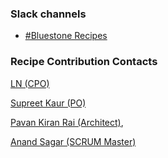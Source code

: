### Slack channels
* <a href="https://sap-cp.slack.com/messages/CG3E64YMT" target="_blank">#Bluestone Recipes</a>

### Recipe Contribution Contacts
[LN (CPO)](mailto:lakshminarayanan.balasubramaniam@sap.com?subject=[Recipe]%20Wanna%20Contribute)

[Supreet Kaur (PO)](mailto:supreet.kaur@sap.com?subject=[Recipe]%20Wanna%20Contribute)

[Pavan Kiran Rai (Architect)](mailto:pavan.kiran.rai@sap.com?subject=Hi),

[Anand Sagar (SCRUM Master)](mailto:a.sagar@sap.com?subject=Hi)

